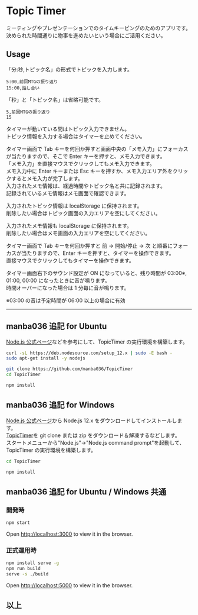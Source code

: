 # Topic Timer

ミーティングやプレゼンテーションでのタイムキーピングのためのアプリです。  
決められた時間通りに物事を進めたいという場合にご活用ください。

## Usage

「分:秒,トピック名」の形式でトピックを入力します。

```text
5:00,前回MTGの振り返り
15:00,話し合い
```

「秒」と「トピック名」は省略可能です。

```text
5,前回MTGの振り返り
15
```

タイマーが動いている間はトピック入力できません。  
トピック情報を入力する場合はタイマーを止めてください。

タイマー画面で Tab キーを何回か押すと画面中央の「メモ入力」にフォーカスが当たりますので、そこで Enter キーを押すと、メモ入力できます。  
「メモ入力」を直接マウスでクリックしてもメモ入力できます。  
メモ入力中に Enter キーまたは Esc キーを押すか、メモ入力エリア外をクリックするとメモ入力が完了します。  
入力されたメモ情報は、経過時間やトピック名と共に記録されます。  
記録されているメモ情報はメモ画面で確認できます。

入力されたトピック情報は localStorage に保持されます。  
削除したい場合はトピック画面の入力エリアを空にしてください。

入力されたメモ情報も localStorage に保持されます。  
削除したい場合はメモ画面の入力エリアを空にしてください。

タイマー画面で Tab キーを何回か押すと 前 → 開始/停止 → 次 と順番にフォーカスが当たりますので、Enter キーを押すと、タイマーを操作できます。  
直接マウスでクリックしてもタイマーを操作できます。

タイマー画面右下のサウンド設定が ON になっていると、残り時間が 03:00※, 01:00, 00:00 になったときに音が鳴ります。  
時間オーバーになった場合は 1 分毎に音が鳴ります。

※03:00 の音は予定時間が 06:00 以上の場合に有効

---

## manba036 追記 for Ubuntu

[Node.js 公式ページ](https://nodejs.org/ja/download/package-manager/#debian-and-ubuntu-based-linux-distributions-enterprise-linux-fedora-and-snap-packages)などを参考にして、TopicTimer の実行環境を構築します。

```bash
curl -sL https://deb.nodesource.com/setup_12.x | sudo -E bash -
sudo apt-get install -y nodejs

git clone https://github.com/manba036/TopicTimer
cd TopicTimer

npm install
```

## manba036 追記 for Windows

[Node.js 公式ページ](https://nodejs.org/ja/download/)から Node.js 12.x をダウンロードしてインストールします。  
[TopicTimer](https://github.com/manba036/TopicTimer)を git clone または zip をダウンロード＆解凍するなどします。  
スタートメニューから"Node.js"→"Node.js command prompt"を起動して、TopicTimer の実行環境を構築します。

```bash
cd TopicTimer

npm install
```

## manba036 追記 for Ubuntu / Windows 共通

### 開発時

```bash
npm start
```

Open [http://localhost:3000](http://localhost:3000) to view it in the browser.

### 正式運用時

```bash
npm install serve -g
npm run build
serve -s ./build
```

Open [http://localhost:5000](http://localhost:5000) to view it in the browser.

## 以上
